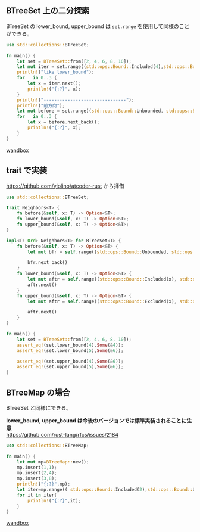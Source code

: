 ## BTreeSet 上の二分探索

BTreeSet の lower_bound, upper_bound は `set.range` を使用して同様のことができる。

```rs
use std::collections::BTreeSet;

fn main() {
    let set = BTreeSet::from([2, 4, 6, 8, 10]);
    let mut iter = set.range((std::ops::Bound::Included(4),std::ops::Bound::Unbounded));
    println!("like lower_bound");
    for _ in 0..3 {
        let x = iter.next();
        println!("{:?}", x);
    }
    println!("-------------------------------");
    println!("前方向");
    let mut before = set.range((std::ops::Bound::Unbounded, std::ops::Bound::Included(6)));
    for _ in 0..3 {
        let x = before.next_back();
        println!("{:?}", x);
    }
}
```

[wandbox](https://wandbox.org/permlink/6EHyVg3T9Gv5Cweo)

## trait で実装

https://github.com/yiolino/atcoder-rust から拝借

```rs
use std::collections::BTreeSet;

trait Neighbors<T> {
    fn before(&self, x: T) -> Option<&T>;
    fn lower_bound(&self, x: T) -> Option<&T>;
    fn upper_bound(&self, x: T) -> Option<&T>;
}

impl<T: Ord> Neighbors<T> for BTreeSet<T> {
    fn before(&self, x: T) -> Option<&T> {
        let mut bfr = self.range((std::ops::Bound::Unbounded, std::ops::Bound::Excluded(x)));

        bfr.next_back()
    }
    fn lower_bound(&self, x: T) -> Option<&T> {
        let mut aftr = self.range((std::ops::Bound::Included(x), std::ops::Bound::Unbounded));
        aftr.next()
    }
    fn upper_bound(&self, x: T) -> Option<&T> {
        let mut aftr = self.range((std::ops::Bound::Excluded(x), std::ops::Bound::Unbounded));

        aftr.next()
    }
}

fn main() {
    let set = BTreeSet::from([2, 4, 6, 8, 10]);
    assert_eq!(set.lower_bound(4),Some(&4));
    assert_eq!(set.lower_bound(5),Some(&6));

    assert_eq!(set.upper_bound(4),Some(&6));
    assert_eq!(set.upper_bound(5),Some(&6));
}
```

## BTreeMap の場合

BTreeSet と同様にできる。

**lower_bound, upper_bound は今後のバージョンでは標準実装されることに注意**  
https://github.com/rust-lang/rfcs/issues/2184

```rs
use std::collections::BTreeMap;

fn main() {
    let mut mp=BTreeMap::new();
    mp.insert(1,1);
    mp.insert(2,4);
    mp.insert(3,8);
    println!("{:?}",mp);
    let iter=mp.range(( std::ops::Bound::Included(2),std::ops::Bound::Unbounded));
    for it in iter{
        println!("{:?}",it);
    }
}
```

[wandbox](https://wandbox.org/permlink/7kr9RMywMitOBrsY)
